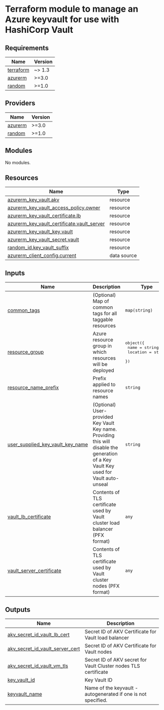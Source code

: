 # Terraform module to manage an Azure keyvault for use with HashiCorp Vault
<!-- BEGIN_TF_DOCS -->
## Requirements

| Name | Version |
|------|---------|
| <a name="requirement_terraform"></a> [terraform](#requirement\_terraform) | ~> 1.3 |
| <a name="requirement_azurerm"></a> [azurerm](#requirement\_azurerm) | >=3.0 |
| <a name="requirement_random"></a> [random](#requirement\_random) | >=1.0 |

## Providers

| Name | Version |
|------|---------|
| <a name="provider_azurerm"></a> [azurerm](#provider\_azurerm) | >=3.0 |
| <a name="provider_random"></a> [random](#provider\_random) | >=1.0 |

## Modules

No modules.

## Resources

| Name | Type |
|------|------|
| [azurerm_key_vault.akv](https://registry.terraform.io/providers/hashicorp/azurerm/latest/docs/resources/key_vault) | resource |
| [azurerm_key_vault_access_policy.owner](https://registry.terraform.io/providers/hashicorp/azurerm/latest/docs/resources/key_vault_access_policy) | resource |
| [azurerm_key_vault_certificate.lb](https://registry.terraform.io/providers/hashicorp/azurerm/latest/docs/resources/key_vault_certificate) | resource |
| [azurerm_key_vault_certificate.vault_server](https://registry.terraform.io/providers/hashicorp/azurerm/latest/docs/resources/key_vault_certificate) | resource |
| [azurerm_key_vault_key.vault](https://registry.terraform.io/providers/hashicorp/azurerm/latest/docs/resources/key_vault_key) | resource |
| [azurerm_key_vault_secret.vault](https://registry.terraform.io/providers/hashicorp/azurerm/latest/docs/resources/key_vault_secret) | resource |
| [random_id.key_vault_suffix](https://registry.terraform.io/providers/hashicorp/random/latest/docs/resources/id) | resource |
| [azurerm_client_config.current](https://registry.terraform.io/providers/hashicorp/azurerm/latest/docs/data-sources/client_config) | data source |

## Inputs

| Name | Description | Type | Default | Required |
|------|-------------|------|---------|:--------:|
| <a name="input_common_tags"></a> [common\_tags](#input\_common\_tags) | (Optional) Map of common tags for all taggable resources | `map(string)` | `{}` | no |
| <a name="input_resource_group"></a> [resource\_group](#input\_resource\_group) | Azure resource group in which resources will be deployed | <pre>object({<br>    name     = string<br>    location = string<br>  })</pre> | n/a | yes |
| <a name="input_resource_name_prefix"></a> [resource\_name\_prefix](#input\_resource\_name\_prefix) | Prefix applied to resource names | `string` | `"dev"` | no |
| <a name="input_user_supplied_key_vault_key_name"></a> [user\_supplied\_key\_vault\_key\_name](#input\_user\_supplied\_key\_vault\_key\_name) | (Optional) User-provided Key Vault Key name. Providing this will disable the generation of a Key Vault Key used for Vault auto-unseal | `string` | `null` | no |
| <a name="input_vault_lb_certificate"></a> [vault\_lb\_certificate](#input\_vault\_lb\_certificate) | Contents of TLS certificate used by Vault cluster load balancer (PFX format) | `any` | n/a | yes |
| <a name="input_vault_server_certificate"></a> [vault\_server\_certificate](#input\_vault\_server\_certificate) | Contents of TLS certificate used by Vault cluster nodes (PFX format) | `any` | n/a | yes |

## Outputs

| Name | Description |
|------|-------------|
| <a name="output_akv_secret_id_vault_lb_cert"></a> [akv\_secret\_id\_vault\_lb\_cert](#output\_akv\_secret\_id\_vault\_lb\_cert) | Secret ID of AKV Certificate for Vault load balancer |
| <a name="output_akv_secret_id_vault_server_cert"></a> [akv\_secret\_id\_vault\_server\_cert](#output\_akv\_secret\_id\_vault\_server\_cert) | Secret ID of AKV Certificate for Vault nodes |
| <a name="output_akv_secret_id_vault_vm_tls"></a> [akv\_secret\_id\_vault\_vm\_tls](#output\_akv\_secret\_id\_vault\_vm\_tls) | Secret ID of AKV secret for Vault Cluster nodes TLS certificate |
| <a name="output_key_vault_id"></a> [key\_vault\_id](#output\_key\_vault\_id) | Key Vault ID |
| <a name="output_keyvault_name"></a> [keyvault\_name](#output\_keyvault\_name) | Name of the keyvault - autogenerated if one is not specified. |
<!-- END_TF_DOCS -->